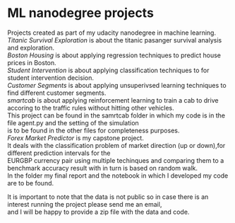 # ML nanodegree projects
Projects created as part of my udacity nanodegree in machine learning.  
*Titanic Survival Exploration* is about the titanic pasanger survival analysis and exploration.  
*Boston Housing* is about applying regression techniques to predict house prices in Boston.  
*Student Intervention* is about applying classification techniques to for student intervention decision.  
*Customer Segments* is about applying unsuperivsed learning techniques to find different customer segments.  
*smartcab* is about applying reinforcement learning to train a cab to drive accoring to the traffic rules without hitting other vehicles.  
This project can be found in the samrtcab folder in which my code is in the file agent.py and the setting of the simulation  
is to be found in the other files for completeness purposes.  
*Forex Market Predictor* is my capstone project.  
It deals with the classification problem of market direction (up or down),for different prediction intervals for the  
EURGBP currency pair using multiple techinques and comparing them to a benchmark accuracy result with in turn is based on random walk.  
In the folder my final report and the notebook in which I developed my code are to be found.  
  
It is important to note that the data is not public so in case there is an interest running the project please send me an email,  
and I will be happy to provide a zip file with the data and code.
